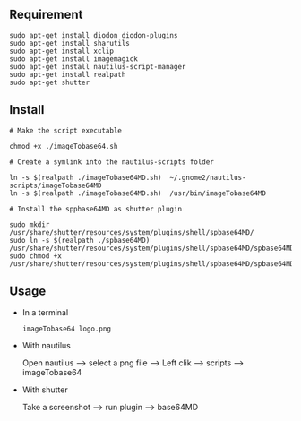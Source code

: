 ## Requirement

	sudo apt-get install diodon diodon-plugins
	sudo apt-get install sharutils
	sudo apt-get install xclip
	sudo apt-get install imagemagick
	sudo apt-get install nautilus-script-manager
	sudo apt-get install realpath
	sudo apt-get shutter

## Install

	# Make the script executable

	chmod +x ./imageTobase64.sh

	# Create a symlink into the nautilus-scripts folder

	ln -s $(realpath ./imageTobase64MD.sh)  ~/.gnome2/nautilus-scripts/imageTobase64MD
	ln -s $(realpath ./imageTobase64MD.sh)  /usr/bin/imageTobase64MD

	# Install the spphase64MD as shutter plugin

	sudo mkdir /usr/share/shutter/resources/system/plugins/shell/spbase64MD/
	sudo ln -s $(realpath ./spbase64MD)  /usr/share/shutter/resources/system/plugins/shell/spbase64MD/spbase64MD
	sudo chmod +x /usr/share/shutter/resources/system/plugins/shell/spbase64MD/spbase64MD


## Usage 

* In a terminal

	`imageTobase64 logo.png`
	
* With nautilus

	Open nautilus --> select a png file --> Left clik --> scripts --> imageTobase64

* With shutter

	Take a screenshot --> run plugin --> base64MD